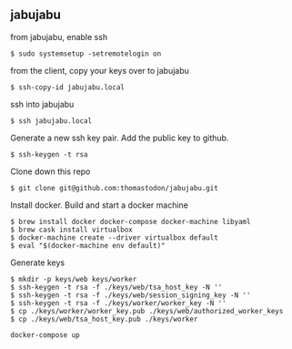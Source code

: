 ## jabujabu

from jabujabu, enable ssh
```
$ sudo systemsetup -setremotelogin on
```

from the client, copy your keys over to jabujabu
```
$ ssh-copy-id jabujabu.local
```

ssh into jabujabu
```
$ ssh jabujabu.local
```

Generate a new ssh key pair. Add the public key to github.
```
$ ssh-keygen -t rsa
```

Clone down this repo
```
$ git clone git@github.com:thomastodon/jabujabu.git
```

Install docker. Build and start a docker machine
```
$ brew install docker docker-compose docker-machine libyaml
$ brew cask install virtualbox
$ docker-machine create --driver virtualbox default
$ eval "$(docker-machine env default)"
```

Generate keys
```
$ mkdir -p keys/web keys/worker
$ ssh-keygen -t rsa -f ./keys/web/tsa_host_key -N ''
$ ssh-keygen -t rsa -f ./keys/web/session_signing_key -N ''
$ ssh-keygen -t rsa -f ./keys/worker/worker_key -N ''
$ cp ./keys/worker/worker_key.pub ./keys/web/authorized_worker_keys
$ cp ./keys/web/tsa_host_key.pub ./keys/worker
```

```
docker-compose up
```